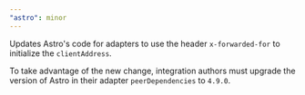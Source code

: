 ```yaml
---
"astro": minor
---
```


Updates Astro's code for adapters to use the header `x-forwarded-for` to initialize the `clientAddress`.

To take advantage of the new change, integration authors must upgrade the version of Astro in their adapter `peerDependencies` to `4.9.0`.
